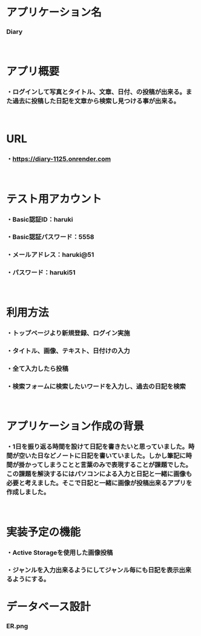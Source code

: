 # アプリケーション名  
 ### Diary  
 </br>

# アプリ概要  
 ### ・ログインして写真とタイトル、文章、日付、の投稿が出来る。また過去に投稿した日記を文章から検索し見つける事が出来る。  
 </br>

# URL
 ### ・https://diary-1125.onrender.com  
 </br>

# テスト用アカウント  
 ### ・Basic認証ID：haruki  
 ### ・Basic認証パスワード：5558  
 ### ・メールアドレス：haruki@51  
 ### ・パスワード：haruki51  
 </br>

# 利用方法
 ### ・トップページより新規登録、ログイン実施  
 ### ・タイトル、画像、テキスト、日付けの入力  
 ### ・全て入力したら投稿  
 ### ・検索フォームに検索したいワードを入力し、過去の日記を検索  
 </br>

# アプリケーション作成の背景  
 ### ・1日を振り返る時間を設けて日記を書きたいと思っていました。時間が空いた日などノートに日記を書いていました。しかし筆記に時間が掛かってしまうことと言葉のみで表現することが課題でした。この課題を解決するにはパソコンによる入力と日記と一緒に画像も必要と考えました。そこで日記と一緒に画像が投稿出来るアプリを作成しました。  
 </br>  

# 実装予定の機能  
 ### ・Active Storageを使用した画像投稿  
 ### ・ジャンルを入力出来るようにしてジャンル毎にも日記を表示出来るようにする。

# データベース設計  
 ### ER.png
 